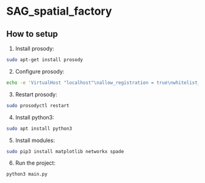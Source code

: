 # SAG_spatial_factory

## How to setup
1. Install prosody:
```bash
sudo apt-get install prosody
```
2. Configure prosody:
```bash
echo -e 'VirtualHost "localhost"\nallow_registration = true\nwhitelist_registration_only = false' | sudo tee -a /etc/prosody/prosody.cfg.lua
```
3. Restart prosody:
```bash
sudo prosodyctl restart
```
4. Install python3:
```bash
sudo apt install python3
```
5. Install modules:
```bash
sudo pip3 install matplotlib networkx spade
```
6. Run the project:
```bash
python3 main.py
```